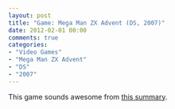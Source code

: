 ```yaml
---
layout: post
title: "Game: Mega Man ZX Advent (DS, 2007)"
date: 2012-02-01 00:00
comments: true
categories:
- "Video Games"
- "Mega Man ZX Advent"
- "DS"
- "2007"
---
```


This game sounds awesome from [this summary](http://8bithorse.blogspot.com/2012/02/mega-man-zx-advent.html?utm_source%3Dfeedburner&utm_medium%3Dfeed&utm_campaign%3DFeed%253A%2Bblogspot%252Fjqoc%2B%25288%2BBit%2BHorse%2529).
